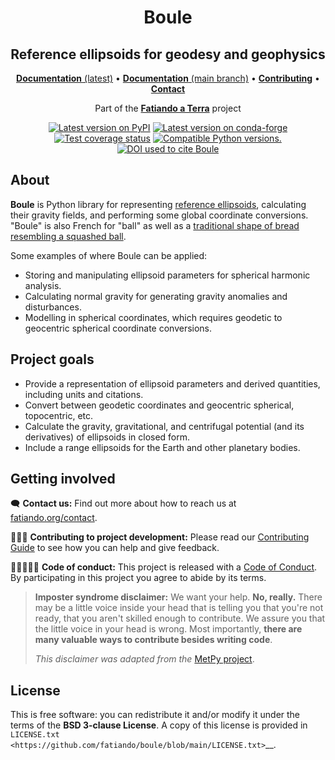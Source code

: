 <h1 align="center">Boule</h1>

<h2 align="center">Reference ellipsoids for geodesy and geophysics</h2>

<p align="center">
<a href="https://www.fatiando.org/bould"><strong>Documentation</strong> (latest)</a> •
<a href="https://www.fatiando.org/bould/dev"><strong>Documentation</strong> (main branch)</a> •
<a href="https://github.com/fatiando/bould/blob/main/CONTRIBUTING.md"><strong>Contributing</strong></a> •
<a href="https://www.fatiando.org/contact/"><strong>Contact</strong></a>
</p>

<p align="center">
Part of the <a href="https://www.fatiando.org"><strong>Fatiando a Terra</strong></a> project
</p>

<p align="center">
<a href="https://pypi.python.org/pypi/bould"><img src="http://img.shields.io/pypi/v/bould.svg?style=flat-square" alt="Latest version on PyPI"></a>
<a href="https://github.com/conda-forge/bould-feedstock"><img src="https://img.shields.io/conda/vn/conda-forge/bould.svg?style=flat-square" alt="Latest version on conda-forge"></a>
<a href="https://codecov.io/gh/fatiando/bould"><img src="https://img.shields.io/codecov/c/github/fatiando/bould/main.svg?style=flat-square" alt="Test coverage status"></a>
<a href="https://pypi.python.org/pypi/bould"><img src="https://img.shields.io/pypi/pyversions/bould.svg?style=flat-square" alt="Compatible Python versions."></a>
<a href="https://doi.org/10.5281/zenodo.3530749"><img src="https://img.shields.io/badge/doi-10.5281%2Fzenodo.3530749-blue?style=flat-square" alt="DOI used to cite Boule"></a>
</p>

## About

**Boule** is Python library for representing
[reference ellipsoids](https://en.wikipedia.org/wiki/Reference_ellipsoid),
calculating their gravity fields, and performing some global coordinate
conversions.
"Boule" is also French for "ball" as well as a
[traditional shape of bread resembling a squashed ball](https://en.wikipedia.org/wiki/Boule_(bread)).

Some examples of where Boule can be applied:

* Storing and manipulating ellipsoid parameters for spherical harmonic analysis.
* Calculating normal gravity for generating gravity anomalies and disturbances.
* Modelling in spherical coordinates, which requires geodetic to geocentric
  spherical coordinate conversions.

## Project goals

* Provide a representation of ellipsoid parameters and derived quantities,
  including units and citations.
* Convert between geodetic coordinates and geocentric spherical, topocentric,
  etc.
* Calculate the gravity, gravitational, and centrifugal potential (and its
  derivatives) of ellipsoids in closed form.
* Include a range ellipsoids for the Earth and other planetary bodies.

## Getting involved

🗨️ **Contact us:**
Find out more about how to reach us at
[fatiando.org/contact](https://www.fatiando.org/contact/).

👩🏾‍💻 **Contributing to project development:**
Please read our
[Contributing Guide](https://github.com/fatiando/bould/blob/main/CONTRIBUTING.md)
to see how you can help and give feedback.

🧑🏾‍🤝‍🧑🏼 **Code of conduct:**
This project is released with a
[Code of Conduct](https://github.com/fatiando/community/blob/main/CODE_OF_CONDUCT.md).
By participating in this project you agree to abide by its terms.

> **Imposter syndrome disclaimer:**
> We want your help. **No, really.** There may be a little voice inside your
> head that is telling you that you're not ready, that you aren't skilled
> enough to contribute. We assure you that the little voice in your head is
> wrong. Most importantly, **there are many valuable ways to contribute besides
> writing code**.
>
> *This disclaimer was adapted from the*
> [MetPy project](https://github.com/Unidata/MetPy).

## License

This is free software: you can redistribute it and/or modify it under the terms
of the **BSD 3-clause License**. A copy of this license is provided in
`LICENSE.txt <https://github.com/fatiando/boule/blob/main/LICENSE.txt>`__.
